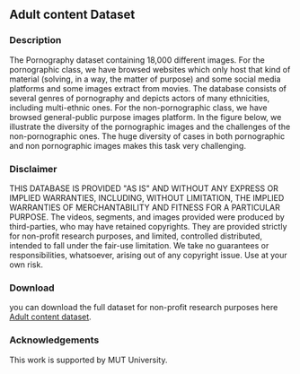 ## Adult content Dataset

### Description
The Pornography dataset containing 18,000 different images. For the pornographic class, we have browsed websites which only host that kind of material (solving, in a way, the matter of purpose) and some social media platforms and some images extract from movies. The database consists of several genres of pornography and depicts actors of many ethnicities, including multi-ethnic ones. For the non-pornographic class, we have browsed general-public purpose images platform. In the figure below, we illustrate the diversity of the pornographic images  and the challenges of the non-pornographic ones. The huge diversity of cases in both pornographic and non pornographic images makes this task very challenging.

### Disclaimer

THIS DATABASE IS PROVIDED "AS IS" AND WITHOUT ANY EXPRESS OR IMPLIED WARRANTIES, INCLUDING, WITHOUT LIMITATION, THE IMPLIED WARRANTIES OF MERCHANTABILITY AND FITNESS FOR A PARTICULAR PURPOSE. The videos, segments, and images provided were produced by third-parties, who may have retained copyrights. They are provided strictly for non-profit research purposes, and limited, controlled distributed, intended to fall under the fair-use limitation. We take no guarantees or responsibilities, whatsoever, arising out of any copyright issue. Use at your own risk.

### Download

you can download the full dataset for non-profit research purposes here [Adult content dataset](https://guides.github.com/features/mastering-markdown/).

### Acknowledgements
This work is supported by MUT University.
